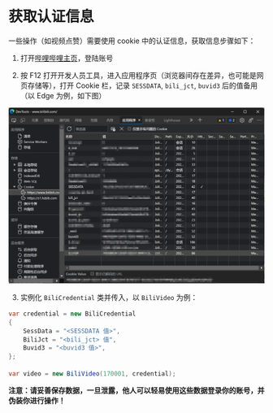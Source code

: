 # 获取认证信息

一些操作（如视频点赞）需要使用 cookie 中的认证信息，获取信息步骤如下：

1. 打开[哔哩哔哩主页](https://www.bilibili.com)，登陆账号

2. 按 F12 打开开发人员工具，进入应用程序页（浏览器间存在差异，也可能是网页存储等），打开 Cookie 栏，记录 `SESSDATA`, `bili_jct`, `buvid3` 后的值备用（以 Edge 为例，如下图）

![Cookie](./Cookie.png)

3. 实例化 `BiliCredential` 类并传入，以 `BiliVideo` 为例：

```csharp
var credential = new BiliCredential
{
    SessData = "<SESSDATA 值>",
    BiliJct = "<bili_jct> 值",
    Buvid3 = "<buvid3 值>",
};

var video = new BiliVideo(170001, credential);
```

**注意：请妥善保存数据，一旦泄露，他人可以轻易使用这些数据登录你的账号，并伪装你进行操作！**

